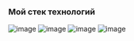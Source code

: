 ### Мой стек технологий

![image](https://avatars.mds.yandex.net/i?id=db95e6feb9864691f5f3cdf89b188ba730f0c37d-4551157-images-thumbs&n=13)
![image](https://avatars.mds.yandex.net/i?id=fc413ba13b351671326f9e5ac28bc8c2a9aaec49-4430515-images-thumbs&n=13)
![image](https://avatars.mds.yandex.net/i?id=839fa4c6f6ea4413f0c94cb52e30fcae-5257871-images-thumbs&n=13)
![image](https://avatars.mds.yandex.net/i?id=9f7c2fb57f57220b3049505c450f653c3a459f59-6441855-images-thumbs&n=13)
